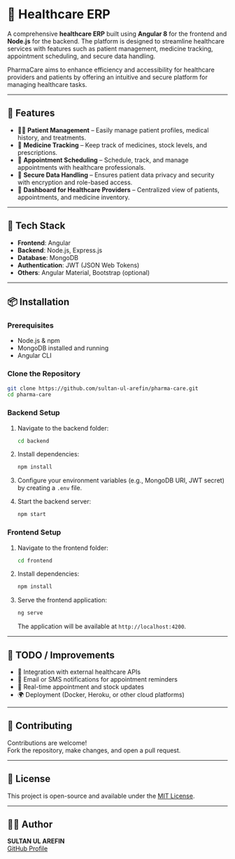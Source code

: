 # 🏥 Healthcare ERP

A comprehensive **healthcare ERP** built using **Angular 8** for the frontend and **Node.js** for the backend. The platform is designed to streamline healthcare services with features such as patient management, medicine tracking, appointment scheduling, and secure data handling.

PharmaCare aims to enhance efficiency and accessibility for healthcare providers and patients by offering an intuitive and secure platform for managing healthcare tasks.

---

## 🚀 Features

- 👩‍⚕️ **Patient Management** – Easily manage patient profiles, medical history, and treatments.
- 💊 **Medicine Tracking** – Keep track of medicines, stock levels, and prescriptions.
- 📅 **Appointment Scheduling** – Schedule, track, and manage appointments with healthcare professionals.
- 🔐 **Secure Data Handling** – Ensures patient data privacy and security with encryption and role-based access.
- 🏥 **Dashboard for Healthcare Providers** – Centralized view of patients, appointments, and medicine inventory.

---

## 📂 Tech Stack

- **Frontend**: Angular
- **Backend**: Node.js, Express.js
- **Database**: MongoDB
- **Authentication**: JWT (JSON Web Tokens)
- **Others**: Angular Material, Bootstrap (optional)

---

## 📦 Installation

### Prerequisites

- Node.js & npm
- MongoDB installed and running
- Angular CLI

### Clone the Repository

```bash
git clone https://github.com/sultan-ul-arefin/pharma-care.git
cd pharma-care
```

### Backend Setup

1. Navigate to the backend folder:

   ```bash
   cd backend
   ```

2. Install dependencies:

   ```bash
   npm install
   ```

3. Configure your environment variables (e.g., MongoDB URI, JWT secret) by creating a `.env` file.

4. Start the backend server:

   ```bash
   npm start
   ```

### Frontend Setup

1. Navigate to the frontend folder:

   ```bash
   cd frontend
   ```

2. Install dependencies:

   ```bash
   npm install
   ```

3. Serve the frontend application:

   ```bash
   ng serve
   ```

   The application will be available at `http://localhost:4200`.

---
## 📌 TODO / Improvements

- 🏥 Integration with external healthcare APIs
- 📧 Email or SMS notifications for appointment reminders
- 🔄 Real-time appointment and stock updates
- 🌍 Deployment (Docker, Heroku, or other cloud platforms)

---

## 🤝 Contributing

Contributions are welcome!  
Fork the repository, make changes, and open a pull request.

---

## 📄 License

This project is open-source and available under the [MIT License](LICENSE).

---

## 👨‍💻 Author

**SULTAN UL AREFIN**  
[GitHub Profile](https://github.com/sultan-ul-arefin)
